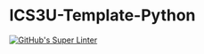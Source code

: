 # ICS3U-Template-Python

[![GitHub's Super Linter](https://github.com/michael-clermont1/ICS3U-UnitX-YY-Python/workflows/GitHub's%20Super%20Linter/badge.svg)](https://github.com/michael-clermont1/ICS3U-UnitX-YY-Python/actions)
